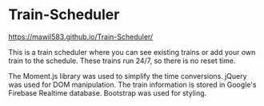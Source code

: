 # Train-Scheduler

https://mawil583.github.io/Train-Scheduler/

This is a train scheduler where you can see existing trains or add your own train to the schedule. These trains run 24/7, so there is no reset time. 

The Moment.js library was used to simplify the time conversions. jQuery was used for DOM manipulation. The train information is stored in Google's Firebase Realtime database. Bootstrap was used for styling. 


